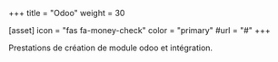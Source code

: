 +++
title = "Odoo"
weight = 30

[asset]
  icon = "fas fa-money-check"
  color = "primary"
  #url = "#"
+++

Prestations de création de module odoo et intégration.
